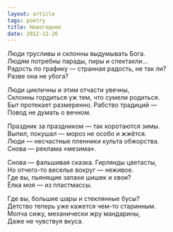 ```yaml
---
layout: article
tags: poetry
title: Новогоднее
date: 2012-12-26
---
```


Люди трусливы и склонны выдумывать Бога.<br>
Людям потребны парады, пиры и спектакли...<br>
Радость по графику — странная радость, не так ли?<br>
Разве она не убога?<br>

Люди цикличны и этим отчасти увечны,<br>
Склонны гордиться уж тем, что сумели родиться.<br>
Быт протекает размеренно. Рабство традиций —<br>
Повод не думать о вечном.<br>

Праздник за праздником — так коротаются зимы.<br>
Выпил, покушал — мороз не особо и жжётся.<br>
Люди — несчастные пленники культа обжорства.<br>
Снова — реклама «мезима».<br>

Снова — фальшивая сказка. Гирлянды цветасты,<br>
Но отчего-то веселье вокруг — неживое.<br>
Где вы, пьянящие запахи шишек и хвои?<br>
Ёлка моя — из пластмассы.<br>

Где вы, большие шары и стеклянные бусы?<br>
Детство теперь уже кажется чем-то старинным.<br>
Молча сижу, механически жру мандарины,<br>
Даже не чувствуя вкуса.
